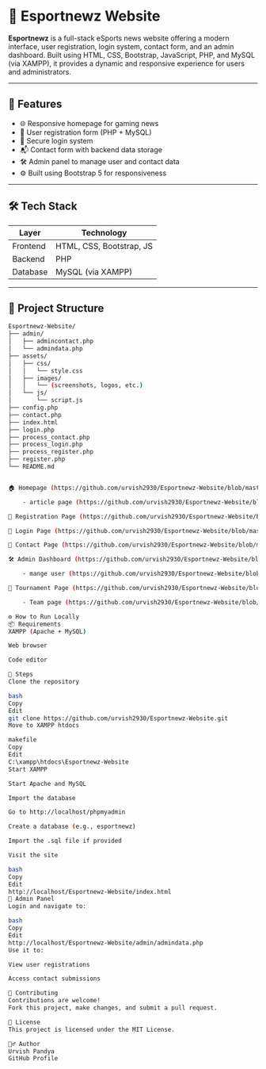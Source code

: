# 📰 Esportnewz Website

**Esportnewz** is a full-stack eSports news website offering a modern interface, user registration, login system, contact form, and an admin dashboard. Built using HTML, CSS, Bootstrap, JavaScript, PHP, and MySQL (via XAMPP), it provides a dynamic and responsive experience for users and administrators.

---

## 🚀 Features

- 🌐 Responsive homepage for gaming news
- 🧾 User registration form (PHP + MySQL)
- 🔐 Secure login system
- 📬 Contact form with backend data storage
- 🛠️ Admin panel to manage user and contact data
- ⚙️ Built using Bootstrap 5 for responsiveness

---

## 🛠️ Tech Stack

| Layer         | Technology               |
|---------------|--------------------------|
| Frontend      | HTML, CSS, Bootstrap, JS |
| Backend       | PHP                      |
| Database      | MySQL (via XAMPP)        |

---

## 📁 Project Structure

```bash
Esportnewz-Website/
├── admin/
│   ├── admincontact.php
│   └── admindata.php
├── assets/
│   ├── css/
│   │   └── style.css
│   ├── images/
│   │   └── (screenshots, logos, etc.)
│   └── js/
│       └── script.js
├── config.php
├── contact.php
├── index.html
├── login.php
├── process_contact.php
├── process_login.php
├── process_register.php
├── register.php
└── README.md


🏠 Homepage (https://github.com/urvish2930/Esportnewz-Website/blob/master/assets/indexpage.png?raw=true)

    - article page (https://github.com/urvish2930/Esportnewz-Website/blob/master/assets/news%20article.png?raw=true)

📝 Registration Page (https://github.com/urvish2930/Esportnewz-Website/blob/master/assets/register%20page.png?raw=true)

🔐 Login Page (https://github.com/urvish2930/Esportnewz-Website/blob/master/assets/login%20page.png?raw=true)

📩 Contact Page (https://github.com/urvish2930/Esportnewz-Website/blob/master/assets/contact%20us.png?raw=true)

🛠️ Admin Dashboard (https://github.com/urvish2930/Esportnewz-Website/blob/master/assets/admin%20main%20page.png?raw=true)

    - mange user (https://github.com/urvish2930/Esportnewz-Website/blob/master/assets/manage%20user(admin).png?raw=true)

📱 Tournament Page (https://github.com/urvish2930/Esportnewz-Website/blob/master/assets/tournament%20main%20page.png?raw=true)

    - Team page (https://github.com/urvish2930/Esportnewz-Website/blob/master/assets/team%20info.png?raw=true)

⚙️ How to Run Locally
📦 Requirements
XAMPP (Apache + MySQL)

Web browser

Code editor 

🧪 Steps
Clone the repository

bash
Copy
Edit
git clone https://github.com/urvish2930/Esportnewz-Website.git
Move to XAMPP htdocs

makefile
Copy
Edit
C:\xampp\htdocs\Esportnewz-Website
Start XAMPP

Start Apache and MySQL

Import the database

Go to http://localhost/phpmyadmin

Create a database (e.g., esportnewz)

Import the .sql file if provided

Visit the site

bash
Copy
Edit
http://localhost/Esportnewz-Website/index.html
🔐 Admin Panel
Login and navigate to:

bash
Copy
Edit
http://localhost/Esportnewz-Website/admin/admindata.php
Use it to:

View user registrations

Access contact submissions

🤝 Contributing
Contributions are welcome!
Fork this project, make changes, and submit a pull request.

📄 License
This project is licensed under the MIT License.

🙋‍♂️ Author
Urvish Pandya
GitHub Profile










